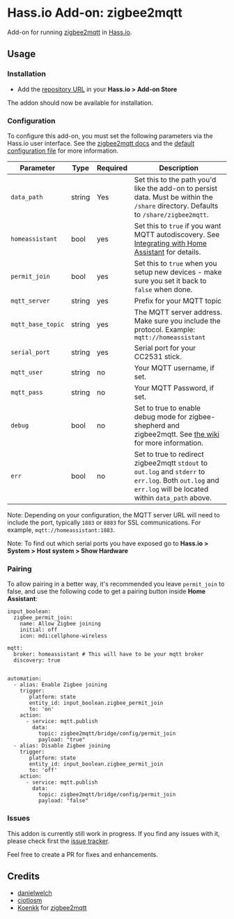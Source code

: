 # Hass.io Add-on: zigbee2mqtt

Add-on for running [zigbee2mqtt](https://github.com/Koenkk/zigbee2mqtt) in [Hass.io](https://github.com/home-assistant/hassio).

## Usage

### Installation

- Add the [repository URL](https://github.com/danielwelch/hassio-zigbee2mqtt) in your **Hass.io > Add-on Store**

The addon should now be available for installation.

### Configuration

To configure this add-on, you must set the following parameters via the Hass.io user interface. See the [zigbee2mqtt docs](https://github.com/Koenkk/zigbee2mqtt/wiki/Running-the-bridge) and the [default configuration file](https://github.com/Koenkk/zigbee2mqtt/blob/master/data/configuration.yaml) for more information.

|Parameter|Type|Required|Description|
|---------|----|--------|-----------|
|`data_path`|string|Yes|Set this to the path you'd like the add-on to persist data. Must be within the `/share` directory. Defaults to `/share/zigbee2mqtt`.|
|`homeassistant`|bool|yes|Set this to `true` if you want MQTT autodiscovery. See [Integrating with Home Assistant](https://github.com/Koenkk/zigbee2mqtt/wiki/Integrating-with-Home-Assistant) for details.|
|`permit_join`|bool|yes|Set this to `true` when you setup new devices - make sure you set it back to `false` when done.|
|`mqtt_server`|string|yes|Prefix for your MQTT topic|
|`mqtt_base_topic`|string|yes|The MQTT server address. Make sure you include the protocol. Example: `mqtt://homeassistant`|
|`serial_port`|string|yes|Serial port for your CC2531 stick.|
|`mqtt_user`|string|no|Your MQTT username, if set.|
|`mqtt_pass`|string|no|Your MQTT Password, if set.|
|`debug`|bool|no|Set to true to enable debug mode for zigbee-shepherd and zigbee2mqtt. See [the wiki](https://github.com/Koenkk/zigbee2mqtt/wiki/How-to-debug) for more information.|
|`err`|bool|no|Set to true to redirect zigbee2mqtt `stdout` to `out.log` and `stderr` to `err.log`. Both `out.log` and `err.log` will be located within `data_path` above.|

Note: Depending on your configuration, the MQTT server URL will need to include the port, typically `1883` or `8883` for SSL communications. For example, `mqtt://homeassistant:1883`.

Note: To find out which serial ports you have exposed go to **Hass.io > System > Host system > Show Hardware**

### Pairing

To allow pairing in a better way, it's recommended you leave `permit_join` to false, and use the following code to get a pairing button inside **Home Assistant**:

```
input_boolean:
  zigbee_permit_join:
    name: Allow Zigbee joining
    initial: off
    icon: mdi:cellphone-wireless

mqtt:
  broker: homeassistant # This will have to be your mqtt broker
  discovery: true


automation:
  - alias: Enable Zigbee joining
    trigger:
       platform: state
       entity_id: input_boolean.zigbee_permit_join
       to: 'on'
    action:
      - service: mqtt.publish
        data:
          topic: zigbee2mqtt/bridge/config/permit_join
          payload: "true"
  - alias: Disable Zigbee joining
    trigger:
       platform: state
       entity_id: input_boolean.zigbee_permit_join
       to: 'off'
    action:
      - service: mqtt.publish
        data:
          topic: zigbee2mqtt/bridge/config/permit_join
          payload: "false"
```

### Issues

This addon is currently still work in progress. If you find any issues with it, please check first the [issue tracker](https://github.com/danielwelch/hassio-zigbee2mqtt/issues). 

Feel free to create a PR for fixes and enhancements. 

## Credits
- [danielwelch](https://github.com/danielwelch)
- [ciotlosm](https://github.com/ciotlosm)
- [Koenkk](https://github.com/Koenkk) for [zigbee2mqtt](https://github.com/Koenkk/zigbee2mqtt)
